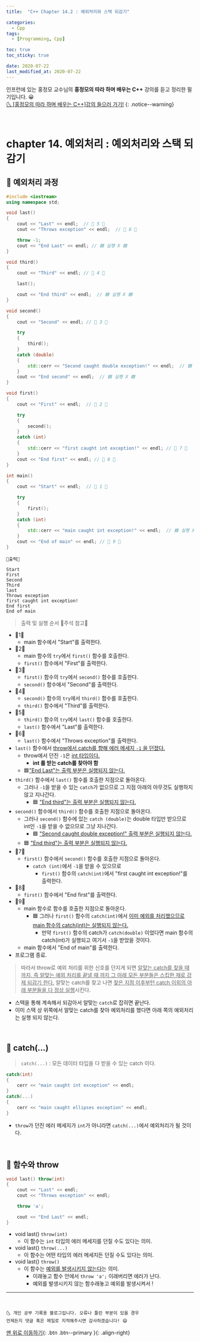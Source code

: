 ```yaml
---
title:  "C++ Chapter 14.2 : 예외처리와 스택 되감기" 

categories:
  - Cpp
tags:
  - [Programming, Cpp]

toc: true
toc_sticky: true

date: 2020-07-22
last_modified_at: 2020-07-22
---
```


인프런에 있는 홍정모 교수님의 **홍정모의 따라 하며 배우는 C++** 강의를 듣고 정리한 필기입니다. 😀    
[🌜 [홍정모의 따라 하며 배우는 C++]강의 들으러 가기!](https://www.inflearn.com/course/following-c-plus)
{: .notice--warning}

<br> 

# chapter 14. 예외처리 : 예외처리와 스택 되감기

## 🔔 예외처리 과정 

```cpp
#include <iostream>
using namespace std;

void last()
{
	cout << "Last" << endl;  // 💛 5 💛
	cout << "Throws exception" << endl;  // 💛 6 💛

	throw -1;
	cout << "End Last" << endl; // 🟦 실행 X 🟦
}

void third()
{
	cout << "Third" << endl; // 💛 4 💛

	last();

	cout << "End third" << endl;  // 🟦 실행 X 🟦
}

void second()
{
	cout << "Second" << endl; // 💛 3 💛

	try
	{
		third();
	}
	catch (double)
	{
		std::cerr << "Second caught double exception!" << endl;  // 🟦 실행 X 🟦
	}
	cout << "End second" << endl;  // 🟦 실행 X 🟦
}

void first()
{
	cout << "First" << endl;  // 💛 2 💛

	try
	{
		second();
	}
	catch (int)
	{
		std::cerr << "first caught int exception!" << endl; // 💛 7 💛
	}
	cout << "End first" << endl; // 💛 8 💛
}

int main()
{
	cout << "Start" << endl;  // 💛 1 💛

	try
	{
		first(); 
	}
	catch (int)
	{
		std::cerr << "main caught int exception!" << endl;  // 🟦 실행 X 🟦
	}
	cout << "End of main" << endl; // 💛 9 💛
}
```
```
💎출력💎

Start
First
Second
Third
last
Throws exception
first caught int exception!
End first
End of main
```

> 출력 및 실행 순서 💛주석 참고💛

- 💛1💛
  - main 함수에서 "Start"를 출력한다.
- 💛2💛
  - main 함수의 `try`에서 `first()` 함수를 호출한다.
  - `first()` 함수에서 "First"를 출력한다.
- 💛3💛
  - `first()` 함수의 `try`에서 `second()` 함수를 호출한다.
  - `second()` 함수에서 "Second"를 출력한다.
- 💛4💛
  - `second()` 함수의 `try`에서 `third()` 함수를 호출한다.
  - `third()` 함수에서 "Third"를 출력한다.
- 💛5💛
  - `third()` 함수의 `try`에서 `last()` 함수를 호출한다.
  - `last()` 함수에서 "Last"를 출력한다.
- 💛6💛
  - `last()` 함수에서 "Throws exception"를 출력한다.
- `last()` 함수에서 <u>throw에서 catch를 향해 에러 메세지 `-1` 을 던졌다.</u>
  - throw에서 던진 `-1`은 <u>int 타입이다.</u>
    - **int 를 받는 catch를 찾아야 함**
  - 🟦<u>"End Last"는 출력 부분은 실행되지 않는다.</u>
- `third()` 함수에서 `last()` 함수를 호출한 지점으로 돌아온다.
  - 그러나 `-1`을 받을 수 있는 `catch`가 없으므로 그 지점 아래의 아무것도 실행하지 않고 지나간다.
    - 🟦 <u>"End third"는 출력 부분은 실행되지 않는다.</u>
- `second()` 함수에서 `third()` 함수를 호출한 지점으로 돌아온다.
  - 그러나 `second()` 함수에 있는 `catch (double)`는 double 타입만 받으므로 int인 `-1`을 받을 수 없으므로 그냥 지나간다.
    - 🟦 <u>"Second caught double exception!" 출력 부분은 실행되지 않는다.</u>
  - 🟦 <u>"End third"는 출력 부분은 실행되지 않는다.</u>
- 💛7💛
  - `first()` 함수에서 `second()` 함수를 호출한 지점으로 돌아온다. 
    - `catch (int)`에서 `-1`을 받을 수 있으므로 
      - `first()` 함수의 `catch(int)`에서 "first caught int exception!"를 출력한다.
- 💛8💛
  - `first()` 함수에서 "End first"를 출력한다.
- 💛9💛
  - main 함수로 함수를 호출한 지점으로 돌아온다.
    - 🟦 그러나 `first()` 함수의 `catch(int)`에서 <u>이미 예외를 처리했으므로 main 함수의 catch(int)는 실행되지 않는다.</u>
      - 만약 `first()` 함수의 catch가 `catch(double)` 이었다면 main 함수의 catch(int)가 실행되고 여기서 `-1`을 받았을 것이다.
  - main 함수에서 "End of main"를 출력한다.
- 프로그램 종료.

> 따라서 throw로 예외 처리를 위한 신호를 던지게 되면 <u>알맞는 catch를 찾을 때 까지, 즉 알맞는 예외 처리를 끝낼 때 까지 그 아래 모든 부분들은 스킵한 채로 강제 되감기 한다.</u> 알맞는 catch를 찾고 나면 <u>찾은 지점 이후부턴 catch 이외의 아래 부분들을 다 정상 실행</u>시킨다. 

- 스택을 통해 계속해서 되감아서 알맞는 `catch`로 잡히면 끝난다.
- 이미 스택 상 위쪽에서 알맞는 catch를 찾아 예외처리를 했다면 아래 쪽의 예외처리는 실행 되지 않는다.

<br>

## 🔔 catch(...)

> `catch(...)` : 모든 데이터 타입을 다 받을 수 있는 catch 이다.

```cpp
catch(int)
{
    cerr << "main caught int exception" << endl;
}
catch(...)
{
    cerr << "main caught ellipses exception" << endl;
}
```
- `throw`가 던진 에러 메세지가 `int`가 아니라면 `catch(...)`에서 예외처리가 될 것이다.

<br>

## 🔔 함수와 throw

```cpp
void last() throw(int)
{
	cout << "Last" << endl;  
	cout << "Throws exception" << endl; 

	throw 'a';

	cout << "End Last" << endl; 
}
```

- void last() `throw(int)`
  - 이 함수는 `int` 타입의 에러 메세지를 던질 수도 있다는 의미.
- void last() `throw(...)`
  - 이 함수는 어떤 타입의 에러 메세지든 던질 수도 있다는 의미.
- void last() `throw()`
  - 이 함수는 <u>예외를 발생시키지 않는다</u>는 의미.
    - 이래놓고 함수 안에서 `throw 'a';` 이래버리면 에러가 난다. 
    - 예외를 발생시키지 않는 함수래놓고 예외를 발생시켜서 !

***
<br>

    🌜 개인 공부 기록용 블로그입니다. 오류나 틀린 부분이 있을 경우 
    언제든지 댓글 혹은 메일로 지적해주시면 감사하겠습니다! 😄

[맨 위로 이동하기](#){: .btn .btn--primary }{: .align-right}
<br>

